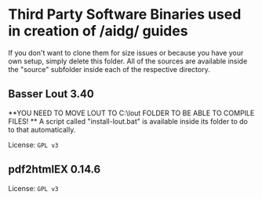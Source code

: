 # Third Party Software Binaries used in creation of /aidg/ guides

If you don't want to clone them for size issues or because you have your own setup, simply delete this folder.
All of the sources are available inside the "source" subfolder inside each of the respective directory.

## Basser Lout 3.40

**YOU NEED TO MOVE LOUT TO C:\lout FOLDER TO BE ABLE TO COMPILE FILES! **
A script called "install-lout.bat" is available inside its folder to do to that automatically.

License: `GPL v3`

## pdf2htmlEX 0.14.6

License: `GPL v3`
